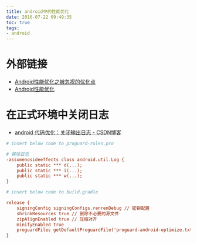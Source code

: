 ```yaml
---
title: android中的性能优化
date: 2016-07-22 09:49:35
toc: true
tags:
- android
---
```



外部链接
======
- [Android性能优化之被忽视的优化点](http://blog.csdn.net/u010687392/article/details/50035061)
- [Android性能优化](http://blog.csdn.net/column/details/best.html)

在正式环境中关闭日志
=================
- [android 代码优化：关闭输出日志 - CSDN博客](https://blog.csdn.net/jiese1990/article/details/21752159)

```ini
# insert below code to proguard-rules.pro

# 移除日志
-assumenosideeffects class android.util.Log {
    public static *** d(...);
    public static *** i(...);
    public static *** w(...);
}
```

```ini
# insert below code to build.gradle

release {
    signingConfig signingConfigs.renrenDebug // 密钥配置
    shrinkResources true // 删除不必要的源文件
    zipAlignEnabled true // 压缩对齐
    minifyEnabled true
    proguardFiles getDefaultProguardFile('proguard-android-optimize.txt'), 'proguard-rules.pro'
}
```